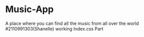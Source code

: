 # Music-App
A place where you can find all the music from all over the world
#2110991303(Shanelle)
working Index.css Part
